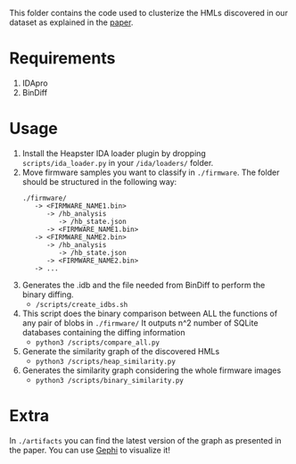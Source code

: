 This folder contains the code used to clusterize the HMLs discovered in our dataset as explained in the [paper](https://degrigis.github.io/bins/heapster.pdf).

# Requirements

1. IDApro 
2. BinDiff 

# Usage

1. Install the Heapster IDA loader plugin by dropping `scripts/ida_loader.py` in your `/ida/loaders/` folder.
2. Move firmware samples you want to classify in `./firmware`. The folder should be structured in the following way:
   ```
   ./firmware/
      -> <FIRMWARE_NAME1.bin>
         -> /hb_analysis
            -> /hb_state.json 
         -> <FIRMWARE_NAME1.bin>
      -> <FIRMWARE_NAME2.bin>
         -> /hb_analysis
            -> /hb_state.json 
         -> <FIRMWARE_NAME2.bin>
      -> ...
   ```
2. Generates the .idb and the file needed from BinDiff to perform the binary diffing.
   * `/scripts/create_idbs.sh`
3. This script does the binary comparison between ALL the functions of any pair of blobs in `./firmware/`
   It outputs n^2 number of SQLite databases containing the diffing information
   * `python3 /scripts/compare_all.py` 
4. Generate the similarity graph of the discovered HMLs
   * `python3 /scripts/heap_similarity.py` 
5. Generates the similarity graph considering the whole firmware images 
   * `python3 /scripts/binary_similarity.py`


# Extra

In `./artifacts` you can find the latest version of the graph as presented in the paper. You can use [Gephi](https://gephi.org/) to visualize it!